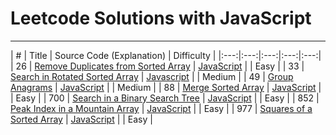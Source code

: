 # Leetcode Solutions with JavaScript

---


| # | Title | Source Code (Explanation) | Difficulty |
|:---:|:---:|:---:|:---:|:---:|
| 26 | [Remove Duplicates from Sorted Array](https://leetcode.com/problems/remove-duplicates-from-sorted-array/)  | [JavaScript]() | | Easy |
| 33 | [Search in Rotated Sorted Array](https://leetcode.com/problems/search-in-rotated-sorted-array/) | [Javascript]() | | Medium |
| 49 | [Group Anagrams](https://leetcode.com/problems/group-anagrams/) | [JavaScript]() | | Medium |
| 88 | [Merge Sorted Array](https://leetcode.com/problems/merge-sorted-array/)  | [JavaScript]() | | Easy |
| 700 | [Search in a Binary Search Tree](https://leetcode.com/problems/search-in-a-binary-search-tree/)  | [JavaScript]() | | Easy |
| 852 | [Peak Index in a Mountain Array](https://leetcode.com/problems/peak-index-in-a-mountain-array/) | [JavaScript]() | | Easy |
| 977 | [Squares of a Sorted Array](https://leetcode.com/problems/squares-of-a-sorted-array/) | [JavaScript]() | | Easy |